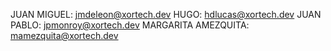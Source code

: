 JUAN MIGUEL: jmdeleon@xortech.dev
HUGO: hdlucas@xortech.dev
JUAN PABLO: jpmonroy@xortech.dev
MARGARITA AMEZQUITA: mamezquita@xortech.dev
